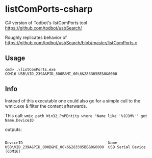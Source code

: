 # listComPorts-csharp
C# version of Todbot's listComPorts tool https://github.com/todbot/usbSearch/

Roughly replicates behavior of https://github.com/todbot/usbSearch/blob/master/listComPorts.c


## Usage
```
cmd> .\listComPorts.exe
COM16 USB\VID_239A&PID_800B&MI_00\6&283305BE&0&0000
```

## Info
Instead of this executable one could also go for a simple call to the wmic.exe & filter the content afterwards.

This call:
``` wmic path Win32_PnPEntity where "Name like '%(COM%'" get Name,DeviceID ```

outputs:

```

DeviceID                                       Name
USB\VID_239A&PID_800B&MI_00\6&283305BE&0&0000  USB Serial Device (COM16)

```
